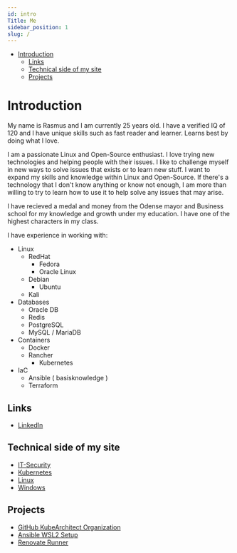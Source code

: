 ```yaml
---
id: intro
Title: Me
sidebar_position: 1
slug: /
---
```


- [Introduction](#introduction)
  - [Links](#links)
  - [Technical side of my site](#technical-side-of-my-site)
  - [Projects](#projects)

# Introduction

My name is Rasmus and I am currently 25 years old. I have a verified IQ of 120 and I have unique skills such as fast reader and learner.
Learns best by doing what I love.

I am a passionate Linux and Open-Source enthusiast. I love trying new technologies and helping people with their issues.
I like to challenge myself in new ways to solve issues that exists or to learn new stuff. I want to expand my skills and knowledge within Linux and Open-Source.
If there's a technology that I don't know anything or know not enough, I am more than willing to try to learn how to use it to help solve any issues that may arise.

I have recieved a medal and money from the Odense mayor and Business school for my knowledge and growth under my education.
I have one of the highest characters in my class.

I have experience in working with:
- Linux
  - RedHat
    - Fedora
    - Oracle Linux
  - Debian
    - Ubuntu
  - Kali
- Databases
  - Oracle DB
  - Redis
  - PostgreSQL
  - MySQL / MariaDB
- Containers
  - Docker
  - Rancher
    - Kubernetes
- IaC
  - Ansible ( basisknowledge )
  - Terraform

## Links
- [LinkedIn](https://www.linkedin.com/in/rj%C3%B8rgensen/)

## Technical side of my site

- [IT-Security](./IT-Security/it-security-faq.md)
- [Kubernetes](./Kubernetes/kubernetes-faq.md)
- [Linux](./Linux/basics.md)
- [Windows](./Windows/windows-faq.md)

## Projects
- [GitHub KubeArchitect Organization](https://github.com/KubeArchitect)
- [Ansible WSL2 Setup](https://github.com/RelativeSure/ansible-wsl2-playbook)
- [Renovate Runner](https://github.com/KubeArchitect/renovate-runner)
